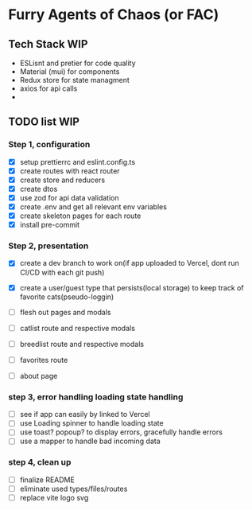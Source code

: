 # Furry Agents of Chaos (or FAC)

## Tech Stack WIP

- ESLisnt and pretier for code quality
- Material (mui) for components
- Redux store for state managment
- axios for api calls
-

## TODO list WIP

### Step 1, configuration

- [x] setup prettierrc and eslint.config.ts
- [x] create routes with react router
- [x] create store and reducers
- [x] create dtos
- [x] use zod for api data validation
- [x] create .env and get all relevant env variables
- [x] create skeleton pages for each route
- [x] install pre-commit

### Step 2, presentation

- [x] create a dev branch to work on(if app uploaded to Vercel, dont run CI/CD with each git push)
- [x] create a user/guest type that persists(local storage) to keep track of favorite cats(pseudo-loggin)

- [ ] flesh out pages and modals
- [ ] catlist route and respective modals
- [ ] breedlist route and respective modals
- [ ] favorites route
- [ ] about page

### step 3, error handling loading state handling

- [ ] see if app can easily by linked to Vercel
- [ ] use Loading spinner to handle loading state
- [ ] use toast? popoup? to display errors, gracefully handle errors
- [ ] use a mapper to handle bad incoming data

### step 4, clean up

- [ ] finalize README
- [ ] eliminate used types/files/routes
- [ ] replace vite logo svg
